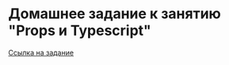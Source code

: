 # Домашнее задание к занятию "Props и Typescript"

[Ссылка на задание](https://github.com/netology-code/ra16-homeworks/tree/ra-51/props)

